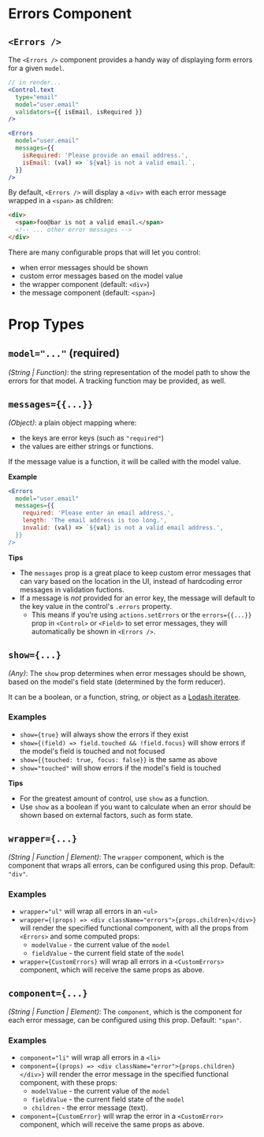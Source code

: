 # Errors Component

## `<Errors />`

The `<Errors />` component provides a handy way of displaying form errors for a given `model`.

```jsx
// in render...
<Control.text
  type="email"
  model="user.email"
  validators={{ isEmail, isRequired }}
/>

<Errors
  model="user.email"
  messages={{
    isRequired: 'Please provide an email address.',
    isEmail: (val) => `${val} is not a valid email.`,
  }}
/>
```

By default, `<Errors />` will display a `<div>` with each error message wrapped in a `<span>` as children:

```html
<div>
  <span>foo@bar is not a valid email.</span>
  <!-- ... other error messages -->
</div>
```

There are many configurable props that will let you control:
- when error messages should be shown
- custom error messages based on the model value
- the wrapper component (default: `<div>`)
- the message component (default: `<span>`)

# Prop Types

## `model="..."` (required)

_(String | Function)_: the string representation of the model path to show the errors for that model. A tracking function may be provided, as well.

## `messages={{...}}`

_(Object)_: a plain object mapping where:
- the keys are error keys (such as `"required"`)
- the values are either strings or functions.

If the message value is a function, it will be called with the model value.

**Example**

```jsx
<Errors
  model="user.email"
  messages={{
    required: 'Please enter an email address.',
    length: 'The email address is too long.',
    invalid: (val) => `${val} is not a valid email address.',
  }}
/>
```

**Tips**
- The `messages` prop is a great place to keep custom error messages that can vary based on the location in the UI, instead of hardcoding error messages in validation fuctions.
- If a message is _not_ provided for an error key, the message will default to the key value in the control's `.errors` property.
  - This means if you're using `actions.setErrors` or the `errors={{...}}` prop in `<Control>` or `<Field>` to set error messages, they will automatically be shown in `<Errors />`.

## `show={...}`

_(Any)_: The `show` prop determines when error messages should be shown, based on the model's field state (determined by the form reducer).

It can be a boolean, or a function, string, or object as a [Lodash iteratee](https://lodash.com/docs#iteratee). 


### Examples
- `show={true}` will always show the errors if they exist
- `show={(field) => field.touched && !field.focus}` will show errors if the model's field is touched and not focused
- `show={{touched: true, focus: false}}` is the same as above
- `show="touched"` will show errors if the model's field is touched

**Tips**
- For the greatest amount of control, use `show` as a function.
- Use `show` as a boolean if you want to calculate when an error should be shown based on external factors, such as form state.

## `wrapper={...}`

_(String | Function | Element)_: The `wrapper` component, which is the component that wraps all errors, can be configured using this prop. Default: `"div"`.

### Examples
- `wrapper="ul"` will wrap all errors in an `<ul>`
- `wrapper={(props) => <div className="errors">{props.children}</div>}` will render the specified functional component, with all the props from `<Errors>` and some computed props:
  - `modelValue` - the current value of the `model`
  - `fieldValue` - the current field state of the `model`
- `wrapper={CustomErrors}` will wrap all errors in a `<CustomErrors>` component, which will receive the same props as above.

## `component={...}`

_(String | Function | Element)_: The `component`, which is the component for each error message, can be configured using this prop. Default: `"span"`.

### Examples 
- `component="li"` will wrap all errors in a `<li>`
- `component={(props) => <div className="error">{props.children}</div>}` will render the error message in the specified functional component, with these props:
  - `modelValue` - the current value of the `model`
  - `fieldValue` - the current field state of the `model`
  - `children` - the error message (text).
- `component={CustomError}` will wrap the error in a `<CustomError>` component, which will receive the same props as above.
